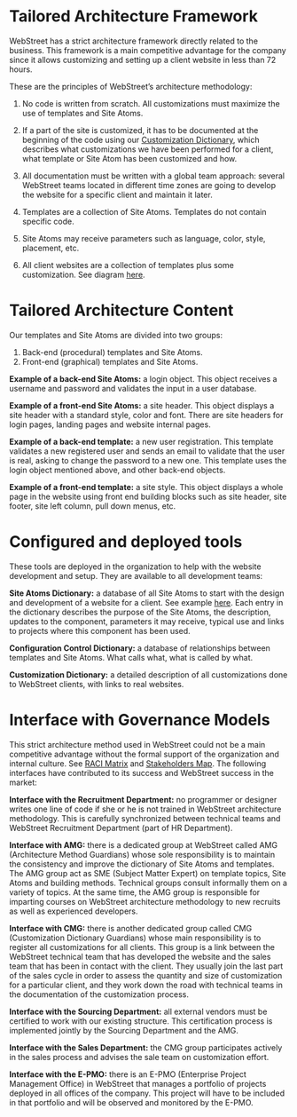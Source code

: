 # Tailored Architecture Framework

WebStreet has a strict architecture framework directly related to the business. This framework is a main competitive advantage for the company since it allows customizing and setting up a client website in less than 72 hours.

These are the principles of WebStreet’s architecture methodology:

1. No code is written from scratch. All customizations must maximize the use of templates and Site Atoms.

2. If a part of the site is customized, it has to be documented at the beginning of the code using our [Customization Dictionary](../../Images/18_Customization_Dictionary.png), which describes what customizations we have been performed for a client, what template or Site Atom has been customized and how.

3. All documentation must be written with a global team approach: several WebStreet teams located in different time zones are going to develop the website for a specific client and maintain it later.

4. Templates are a collection of Site Atoms. Templates do not contain specific code.

5. Site Atoms may receive parameters such as language, color, style, placement, etc.

6. All client websites are a collection of templates plus some customization. See diagram [here](../../Images/19_Website_Encapsulation.jpg).


# Tailored Architecture Content

Our templates and Site Atoms are divided into two groups:
1. Back-end (procedural) templates and Site Atoms.
2. Front-end (graphical) templates and Site Atoms.

**Example of a back-end Site Atoms:** a login object. This object receives a username and password and validates the input in a user database.

**Example of a front-end Site Atoms:** a site header. This object displays a site header with a standard style, color and font. There are site headers for login pages, landing pages and website internal pages.

**Example of a back-end template:** a new user registration. This template validates a new registered user and sends an email to validate that the user is real, asking to change the password to a new one.  This template uses the login object mentioned above, and other back-end objects.

**Example of a front-end template:** a site style. This object displays a whole page in the website using front end building blocks such as site header, site footer, site left column, pull down menus, etc.


# Configured and deployed tools

These tools are deployed in the organization to help with the website development and setup. They are available to all development teams:

**Site Atoms Dictionary:** a database of all Site Atoms to start with the design and development of a website for a client. See example [here](../../Images/20_Site_Atom_Dictionary.png). Each entry in the dictionary describes the purpose of the Site Atoms, the description, updates to the component, parameters it may receive, typical use and links to projects where this component has been used.

**Configuration Control Dictionary:** a database of relationships between templates and Site Atoms. What calls what, what is called by what.

**Customization Dictionary:** a detailed description of all customizations done to WebStreet clients, with links to real websites.


# Interface with Governance Models

This strict architecture method used in WebStreet could not be a main competitive advantage without the formal support of the organization and internal culture. See [RACI Matrix](../../Images/11_RACI.png) and [Stakeholders Map](../../Images/12_Stakeholders_Map.png). The following interfaces have contributed to its success and WebStreet success in the market:

**Interface with the Recruitment Department:** no programmer or designer writes one line of code if she or he is not trained in WebStreet architecture methodology. This is carefully synchronized between technical teams and WebStreet Recruitment Department (part of HR Department).

**Interface with AMG:** there is a dedicated group at WebStreet called AMG (Architecture Method Guardians) whose sole responsibility is to maintain the consistency and improve the dictionary of Site Atoms and templates. The AMG group act as SME (Subject Matter Expert) on template topics, Site Atoms and building methods. Technical groups consult informally them on a variety of topics. At the same time, the AMG group is responsible for imparting courses on WebStreet architecture methodology to new recruits as well as experienced developers. 

**Interface with CMG:** there is another dedicated group called CMG (Customization Dictionary Guardians) whose main responsibility is to register all customizations for all clients. This group is a link between the WebStreet technical team that has developed the website and the sales team that has been in contact with the client. They usually join the last part of the sales cycle in order to assess the quantity and size of customization for a particular client, and they work down the road with technical teams in the documentation of the customization process.

**Interface with the Sourcing Department:** all external vendors must be certified to work with our existing structure. This certification process is implemented jointly by the Sourcing Department and the AMG.

**Interface with the Sales Department:** the CMG group participates actively in the sales process and advises the sale team on customization effort.
 
**Interface with the E-PMO:** there is an E-PMO (Enterprise Project Management Office) in WebStreet that manages a portfolio of projects deployed in all offices of the company. This project will have to be included in that portfolio and will be observed and monitored by the E-PMO.

